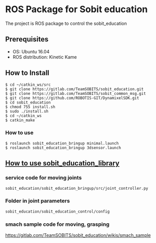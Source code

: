# ROS Package for Sobit education

The project is ROS package to control the sobit_education

## Prerequisites

- OS: Ubuntu 16.04  
- ROS distribution: Kinetic Kame

## How to Install

```bash:
$ cd ~/catkin_ws/src
$ git clone https://gitlab.com/TeamSOBITS/sobit_education.git
$ git clone https://gitlab.com/TeamSOBITS/sobit_common_msg.git
$ git clone https://github.com/ROBOTIS-GIT/DynamixelSDK.git
$ cd sobit_education
$ chmod 755 install.sh
$ sudo ./install.sh
$ cd ~/catkin_ws
$ catkin_make
```

### How to use

```bash:
$ roslaunch sobit_education_bringup minimal.launch
$ roslaunch sobit_education_bringup 3dsensor.launch
```

## [How to use sobit_education_library](/sobit_education_library)

### service code for moving joints   

```bash:
sobit_education/sobit_education_bringup/src/joint_controller.py
```

###  Folder in joint parameters
```bash:
sobit_education/sobit_education_control/config
```

### smach sample code for moving, grasping

https://gitlab.com/TeamSOBITS/sobit_education/wikis/smach_sample